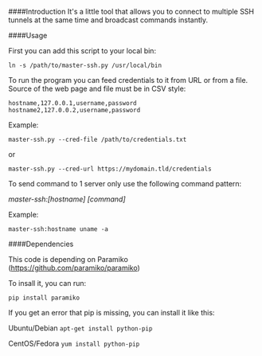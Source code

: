 ####Introduction
It's a little tool that allows you to connect to multiple SSH tunnels at the same time and broadcast commands instantly.

####Usage

First you can add this script to your local bin:

`ln -s /path/to/master-ssh.py /usr/local/bin`

To run the program you can feed credentials to it from URL or from a file. Source of the web page and file must be in CSV style:

```
hostname,127.0.0.1,username,password
hostname2,127.0.0.2,username,password
```

Example:

`master-ssh.py --cred-file /path/to/credentials.txt`

or

`master-ssh.py --cred-url https://mydomain.tld/credentials`

To send command to 1 server only use the following command pattern:

_master-ssh:[hostname] [command]_

Example:

`master-ssh:hostname uname -a`

####Dependencies

This code is depending on Paramiko (https://github.com/paramiko/paramiko)

To insall it, you can run:

`pip install paramiko`

If you get an error that pip is missing, you can install it like this:

Ubuntu/Debian
`apt-get install python-pip`

CentOS/Fedora
`yum install python-pip`

